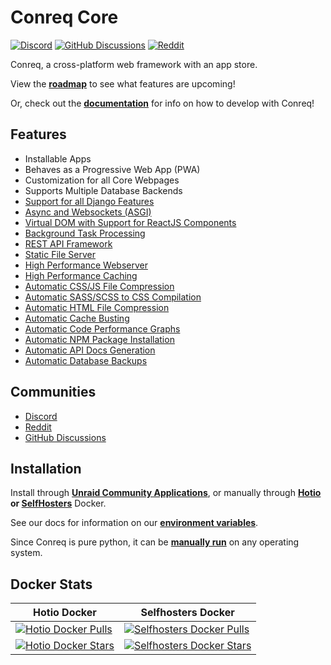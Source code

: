 # Conreq Core

[![Discord](https://img.shields.io/discord/440067432552595457?style=flat-square&label=Discord&logo=discord)](https://discord.gg/gQhGZzEjmX)
[![GitHub Discussions](https://img.shields.io/badge/-View-purple?style=flat-square&label=GitHub%20Discussions&logo=github)](https://github.com/Archmonger/Conreq/discussions)
[![Reddit](https://img.shields.io/badge/-View-red?style=flat-square&label=Reddit&logo=reddit)](https://www.reddit.com/r/conreq)

Conreq, a cross-platform web framework with an app store.

View the **[roadmap](https://github.com/Archmonger/Conreq/projects)** to see what features are upcoming!

Or, check out the **[documentation](https://archmonger.github.io/Conreq/)** for info on how to develop with Conreq!

## Features

-   Installable Apps
-   Behaves as a Progressive Web App (PWA)
-   Customization for all Core Webpages
-   Supports Multiple Database Backends
-   [Support for all Django Features](https://github.com/django/django)
-   [Async and Websockets (ASGI)](https://github.com/django/channels)
-   [Virtual DOM with Support for ReactJS Components](https://github.com/idom-team/django-idom)
-   [Background Task Processing](https://github.com/coleifer/huey)
-   [REST API Framework](https://github.com/encode/django-rest-framework)
-   [Static File Server](https://github.com/evansd/whitenoise)
-   [High Performance Webserver](https://github.com/pgjones/hypercorn)
-   [High Performance Caching](https://github.com/grantjenks/python-diskcache)
-   [Automatic CSS/JS File Compression](https://github.com/django-compressor/django-compressor)
-   [Automatic SASS/SCSS to CSS Compilation](https://github.com/jrief/django-sass-processor)
-   [Automatic HTML File Compression](https://github.com/cobrateam/django-htmlmin)
-   [Automatic Cache Busting](https://docs.djangoproject.com/en/3.2/ref/contrib/staticfiles/#django.contrib.staticfiles.storage.ManifestStaticFilesStorage)
-   [Automatic Code Performance Graphs](https://github.com/jazzband/django-silk)
-   [Automatic NPM Package Installation](https://github.com/kevin1024/django-npm)
-   [Automatic API Docs Generation](https://github.com/axnsan12/drf-yasg)
-   [Automatic Database Backups](https://github.com/django-dbbackup/django-dbbackup)

## Communities

-   [Discord](https://discord.gg/gQhGZzEjmX)
-   [Reddit](https://www.reddit.com/r/conreq/)
-   [GitHub Discussions](https://github.com/Archmonger/Conreq/discussions)

## Installation

Install through **[Unraid Community Applications](https://squidly271.github.io/forumpost0.html)**, or manually through **[Hotio](https://hotio.dev/containers/conreq/) or [SelfHosters](https://registry.hub.docker.com/r/roxedus/conreq)** Docker.

See our docs for information on our **[environment variables](https://archmonger.github.io/Conreq/configure/env_vars/)**.

Since Conreq is pure python, it can be **[manually run](https://archmonger.github.io/Conreq/develop/run_conreq/)** on any operating system.

## Docker Stats

| Hotio Docker                                                                                                                       | Selfhosters Docker                                                                                                                           |
| ---------------------------------------------------------------------------------------------------------------------------------- | -------------------------------------------------------------------------------------------------------------------------------------------- |
| [![Hotio Docker Pulls](https://img.shields.io/docker/pulls/hotio/conreq?style=flat-square)](https://hub.docker.com/r/hotio/conreq) | [![Selfhosters Docker Pulls](https://img.shields.io/docker/pulls/roxedus/conreq?style=flat-square)](https://hub.docker.com/r/roxedus/conreq) |
| [![Hotio Docker Stars](https://img.shields.io/docker/stars/hotio/conreq?style=flat-square)](https://hub.docker.com/r/hotio/conreq) | [![Selfhosters Docker Stars](https://img.shields.io/docker/stars/roxedus/conreq?style=flat-square)](https://hub.docker.com/r/roxedus/conreq) |
